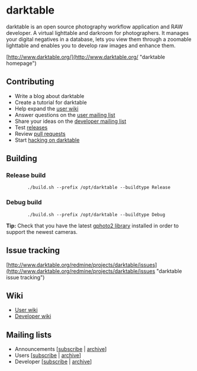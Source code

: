 darktable
=========

darktable is an open source photography workflow application and RAW developer. A virtual lighttable and darkroom for photographers. It manages your digital negatives in a database, lets you view them through a zoomable lighttable and enables you to develop raw images and enhance them.

[http://www.darktable.org/](http://www.darktable.org/ "darktable homepage")

Contributing
------------

* Write a blog about darktable
* Create a tutorial for darktable
* Help expand the [user wiki](http://www.darktable.org/redmine/projects/users/wiki)
* Answer questions on the [user mailing list](http://sourceforge.net/mailarchive/forum.php?forum_name=darktable-users)
* Share your ideas on the [developer mailing list](http://sourceforge.net/mailarchive/forum.php?forum_name=darktable-devel)
* Test [releases](http://www.darktable.org/install/)
* Review [pull requests](http://github.com/darktable-org/darktable/pulls)
* Start [hacking on darktable](http://www.darktable.org/redmine/projects/darktable/wiki/Contributing_code)

Building
--------

### Release build

            ./build.sh --prefix /opt/darktable --buildtype Release

### Debug build

            ./build.sh --prefix /opt/darktable --buildtype Debug


**Tip:** Check that you have the latest [gphoto2 library](http://www.gphoto.org/ "gphoto2 homepage") installed in order to support the newest cameras.

Issue tracking
--------------

[http://www.darktable.org/redmine/projects/darktable/issues](http://www.darktable.org/redmine/projects/darktable/issues "darktable issue tracking")

Wiki
----

* [User wiki](http://www.darktable.org/redmine/projects/users/wiki "darktable user wiki")
* [Developer wiki](http://www.darktable.org/redmine/projects/darktable/wiki "darktable developer wiki")


Mailing lists
-------------

* Announcements [[subscribe](https://lists.sourceforge.net/lists/listinfo/darktable-announcements) | [archive](http://sourceforge.net/mailarchive/forum.php?forum_name=darktable-announcements)]
* Users [[subscribe](https://lists.sourceforge.net/lists/listinfo/darktable-users) | [archive](http://sourceforge.net/mailarchive/forum.php?forum_name=darktable-users)]
* Developer [[subscribe](https://lists.sourceforge.net/lists/listinfo/darktable-devel) | [archive](http://sourceforge.net/mailarchive/forum.php?forum_name=darktable-devel)]
